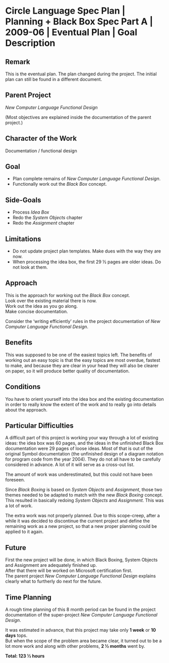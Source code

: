 ﻿Circle Language Spec Plan | Planning + Black Box Spec Part A | 2009-06 | Eventual Plan | Goal Description
=========================================================================================================


Remark
------

This is the eventual plan. The plan changed during the project. The initial plan can still be found in a different document.


Parent Project
--------------

*New Computer Language Functional Design*

(Most objectives are explained inside the documentation of the parent project.)


Character of the Work
---------------------

Documentation / functional design


Goal
----

- Plan complete remains of *New Computer Language Functional Design*.
- Functionally work out the *Black Box* concept.


Side-Goals
----------

- Process *Idea Box*
- Redo the *System Objects* chapter
- Redo the *Assignment* chapter
  

Limitations
-----------

- Do not update project plan templates. Make dues with the way they are now.
- When processing the idea box, the first 29 ½ pages are older ideas. Do not look at them.


Approach
--------

This is the approach for working out the *Black Box* concept.  
Look over the existing material there is now.  
Work out the idea as you go along.  
Make concise documentation.  

Consider the ‘writing efficiently’ rules in the project documentation of *New Computer Language Functional Design*.


Benefits
--------

This was supposed to be one of the easiest topics left. The benefits of working out an easy topic is that the easy topics are most overdue, fastest to make, and because they are clear in your head they will also be clearer on paper, so it will produce better quality of documentation.


Conditions
----------

You have to orient yourself into the idea box and the existing documentation in order to really know the extent of the work and to really go into details about the approach.


Particular Difficulties
-----------------------

A difficult part of this project is working your way through a lot of existing ideas: the idea box was 60 pages, and the ideas in the unfinished Black Box documentation were 29 pages of loose ideas. Most of that is out of the original Symbol documentation (the unfinished design of a diagram notation for program code from the year 2004). They do not all have to be carefully considered in advance. A lot of it will serve as a cross-out list. 

The amount of work was underestimated, but this could not have been foreseen.

Since *Black Boxing* is based on *System Objects* and *Assignment*, those two themes needed to be adapted to match with the new *Black Boxing* concept. This resulted in basically redoing *System Objects* and *Assignment*. This was a lot of work.

The extra work was not properly planned. Due to this scope-creep, after a while it was decided to discontinue the current project and define the remaining work as a new project, so that a new proper planning could be applied to it again.


Future
------

First the new project will be done, in which Black Boxing, System Objects and Assignment are adequately finished up.  
After that there will be worked on Microsoft certification first.  
The parent project *New Computer Language Functional Design* explains clearly what to furtherly do next for the future.


Time Planning
-------------

A rough time planning of this 8 month period can be found in the project documentation of the super-project *New Computer Language Functional Design*.

It was estimated in advance, that this project may take only __1 week__ or __10 days__ tops.  
But when the scope of the problem area became clear, it turned out to be a lot more work and along with other problems, __2 ½ months__ went by.

__Total: 123 ½ hours__